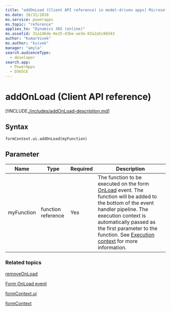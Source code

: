 ```yaml
---
title: "addOnLoad (Client API reference) in model-driven apps| MicrosoftDocs"
ms.date: 10/31/2018
ms.service: powerapps
ms.topic: "reference"
applies_to: "Dynamics 365 (online)"
ms.assetid: 31a146de-9e25-43be-ae3e-83a2a5c86543
author: "KumarVivek"
ms.author: "kvivek"
manager: "amyla"
search.audienceType: 
  - developer
search.app: 
  - PowerApps
  - D365CE
---
```

# addOnLoad (Client API reference)



[!INCLUDE[./includes/addOnLoad-description.md](./includes/addOnLoad-description.md)]

## Syntax

`formContext.ui.addOnLoad(myFunction)`

## Parameter

|Name|Type|Required|Description|
|--|--|--|--|
|myFunction|function reference|Yes|The function to be executed on the form [OnLoad](../events/form-onload.md) event. The function will be added to the bottom of the event handler pipeline. The execution context is automatically passed as the first parameter to the function. See [Execution context](../../clientapi-execution-context.md) for more information.|

### Related topics

[removeOnLoad](removeOnLoad.md)

[Form OnLoad event](../events/form-onload.md)

[formContext.ui](../formContext-ui.md)

[formContext](../../clientapi-form-context.md)

